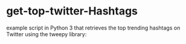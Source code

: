 # get-top-twitter-Hashtags
example script in Python 3 that retrieves the top trending hashtags on Twitter using the tweepy library:
